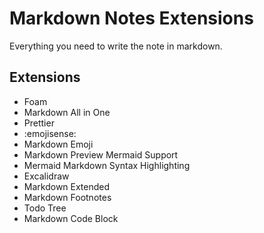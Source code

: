 # Markdown Notes Extensions

Everything you need to write the note in markdown.

## Extensions

- Foam
- Markdown All in One
- Prettier
- :emojisense:
- Markdown Emoji
- Markdown Preview Mermaid Support
- Mermaid Markdown Syntax Highlighting
- Excalidraw
- Markdown Extended
- Markdown Footnotes
- Todo Tree
- Markdown Code Block
